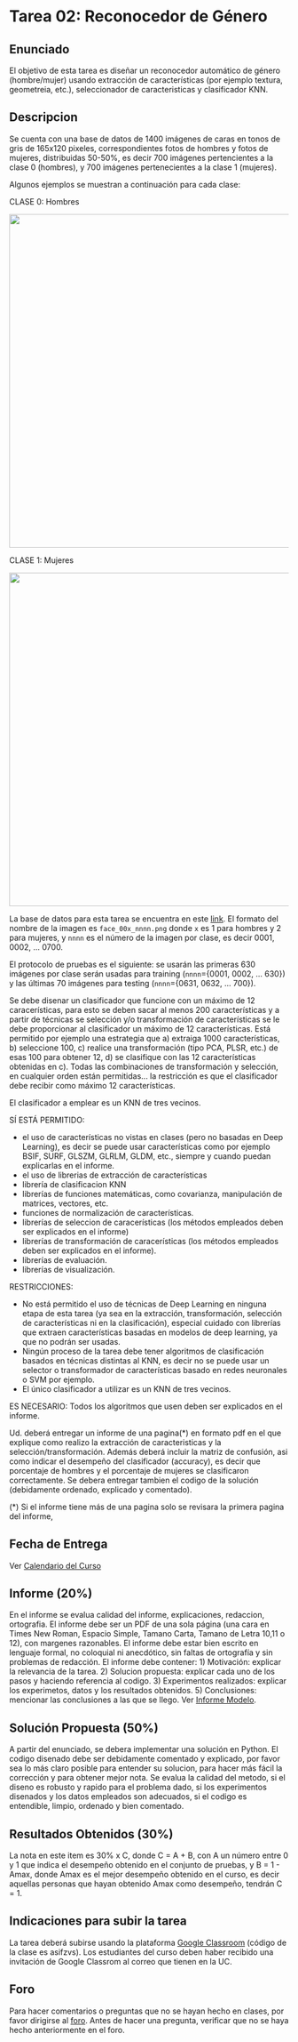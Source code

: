 # Tarea 02: Reconocedor de Género

## Enunciado
El objetivo de esta tarea es diseñar un reconocedor automático de género (hombre/mujer) usando extracción de características (por ejemplo textura, geometreia, etc.), seleccionador de caracteristicas y clasificador KNN.


## Descripcion
Se cuenta con una base de datos de 1400 imágenes de caras en tonos de gris de 165x120 pixeles, correspondientes fotos de hombres y fotos de mujeres, distribuidas 50-50%, es decir 700 imágenes pertencientes a la clase 0 (hombres), y 700 imágenes pertenecientes a la clase 1 (mujeres).

Algunos ejemplos se muestran a continuación para cada clase:

CLASE 0: Hombres

<img src="https://github.com/domingomery/patrones/blob/master/tareas/Tarea_02/arg_01.png" width="600">

CLASE 1: Mujeres

<img src="https://github.com/domingomery/patrones/blob/master/tareas/Tarea_02/arg_02.png" width="600">


La base de datos para esta tarea se encuentra en este [link](https://www.dropbox.com/s/1xajq6knp1mm34h/argender.zip?dl=0). El formato del nombre de la imagen es `face_00x_nnnn.png` donde `x` es 1 para hombres y 2 para mujeres, y `nnnn` es el número de la imagen por clase, es decir 0001, 0002, ... 0700.  

El protocolo de pruebas es el siguiente: se usarán las primeras 630 imágenes por clase serán usadas para training (`nnnn`={0001, 0002, ... 630}) y las últimas 70 imágenes para testing (`nnnn`={0631, 0632, ... 700}).


Se debe disenar un clasificador que funcione con un máximo de 12 caracerísticas, para esto se deben sacar al menos 200 características y a partir de técnicas se selección y/o transformación de características se le debe proporcionar al clasificador un máximo de 12 características. Está permitido por ejemplo una estrategia que a) extraiga 1000 características, b) seleccione 100, c) realice una transformación (tipo PCA, PLSR, etc.) de esas 100 para obtener 12, d) se clasifique con las 12 características obtenidas en c). Todas las combinaciones de transformación y selección, en cualquier orden están permitidas... la restricción es que el clasificador debe recibir como máximo 12 características.

El clasificador a emplear es un KNN de tres vecinos.

SÍ ESTÁ PERMITIDO: 
- el uso de características no vistas en clases (pero no basadas en Deep Learning), es decir se puede usar características como por ejemplo BSIF, SURF, GLSZM, GLRLM, GLDM, etc., siempre y cuando puedan explicarlas en el informe.
- el uso de librerias de extracción de características
- librería de clasificacion KNN
- librerías de funciones matemáticas, como covarianza, manipulación de matrices, vectores, etc.
- funciones de normalización de características.
- librerías de seleccion de caracerísticas (los métodos empleados deben ser explicados en el informe)
- librerías de transformación de caracerísticas (los métodos empleados deben ser explicados en el informe).
- librerías de evaluación.
- librerías de visualización.

RESTRICCIONES:
- No está permitido el uso de técnicas de Deep Learning en ninguna etapa de esta tarea (ya sea en la extracción, transformación, selección de características ni en la clasificación), especial cuidado con librerías que extraen características basadas en modelos de deep learning, ya que no podrán ser usadas.
- Ningún proceso de la tarea debe tener algoritmos de clasificación basados en técnicas distintas al KNN, es decir no se puede usar un selector o transformador de características basado en redes neuronales o SVM por ejemplo.
- El único clasificador a utilizar es un KNN de tres vecinos.

ES NECESARIO:
Todos los algoritmos que usen deben ser explicados en el informe. 


Ud. deberá entregar un informe de una pagina(*) en formato pdf en el que explique como realizo la extracción de caracteristicas y la selección/transformación. Además deberá incluir la matriz de confusión, asi como indicar el desempeño del clasificador (accuracy), es decir que porcentaje de hombres y el porcentaje de mujeres se clasificaron correctamente. Se debera entregar tambien el codigo de la solución (debidamente ordenado, explicado y comentado).

(*) Si el informe tiene más de una pagina solo se revisara la primera pagina del informe,

## Fecha de Entrega
Ver [Calendario del Curso](https://domingomery.ing.puc.cl/teaching/patrones/)

## Informe (20%)
En el informe se evalua calidad del informe, explicaciones, redaccion, ortografia. El informe debe ser un PDF de una sola página (una cara en Times New Roman, Espacio Simple, Tamano Carta, Tamano de Letra 10,11 o 12), con margenes razonables. El informe debe estar bien escrito en lenguaje formal, no coloquial ni anecdótico, sin faltas de ortografía y sin problemas de redacción. El informe debe contener: 1) Motivación: explicar la relevancia de la tarea. 2) Solucion propuesta: explicar cada uno de los pasos y haciendo referencia al codigo. 3) Experimentos realizados: explicar los experimetos, datos y los resultados obtenidos. 5) Conclusiones: mencionar las conclusiones a las que se llego. Ver [Informe Modelo](https://github.com/domingomery/patrones/blob/master/tareas/TareaModelo.pdf).

## Solución Propuesta (50%)
A partir del enunciado, se debera implementar una solución en Python. El codigo disenado debe ser debidamente comentado y explicado, por favor sea lo más claro posible para entender su solucion, para hacer más fácil la corrección y para obtener mejor nota. Se evalua la calidad del metodo, si el diseno es robusto y rapido para el problema dado, si los experimentos disenados y los datos empleados son adecuados, si el codigo es entendible, limpio, ordenado y bien comentado.

## Resultados Obtenidos (30%)
La nota en este item es 30% x C, donde C = A + B, con A un número entre 0 y 1 que indica el desempeño obtenido en el conjunto de pruebas, y B = 1 - Amax, donde Amax es el mejor desempeño obtenido en el curso, es decir aquellas personas que hayan obtenido Amax como desempeño, tendrán C = 1.

## Indicaciones para subir la tarea
La tarea deberá subirse usando la plataforma [Google Classroom](https://classroom.google.com/c/Mjk2NzQzMTI1MTc1?cjc=asifzvs) (código de la clase es asifzvs). Los estudiantes del curso deben haber recibido una invitación de Google Classrom al correo que tienen en la UC.

## Foro
Para hacer comentarios o preguntas que no se hayan hecho en clases, por favor dirigirse al [foro](https://github.com/domingomery/patrones/issues/21). Antes de hacer una pregunta, verificar que no se haya hecho anteriormente en el foro.
